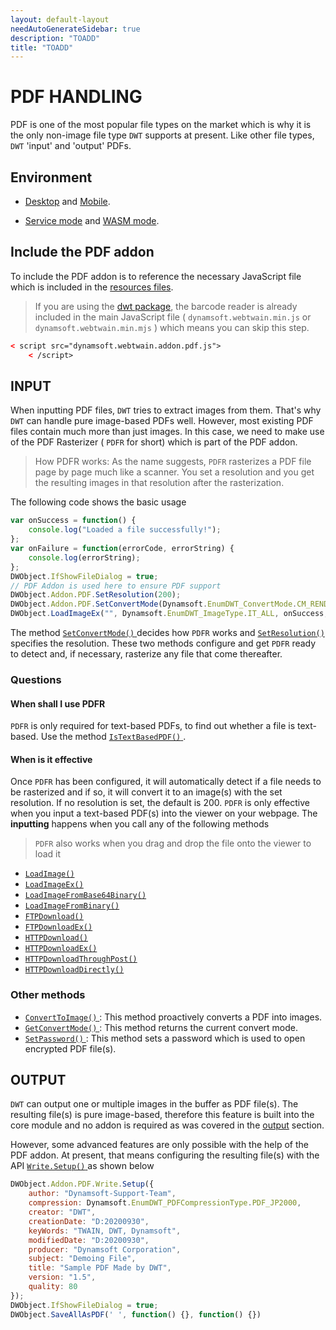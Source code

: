 ```yaml
---
layout: default-layout
needAutoGenerateSidebar: true
description: "TOADD"
title: "TOADD"
---
```


# PDF HANDLING 

PDF is one of the most popular file types on the market which is why it is the only non-image file type `DWT` supports at present. Like other file types, `DWT` 'input' and 'output' PDFs.

## Environment

* [Desktop]({{site.getstarted}}platform.html#browsers-on-desktop-devices) and [Mobile]({{site.getstarted}}platform.html#browsers-on-mobile-devices).

* [Service mode]({{site.indepth}}initialize.html#service-mode) and [WASM mode]({{site.indepth}}initialize.html#wasm-mode).

## Include the PDF addon 

To include the PDF addon is to reference the necessary JavaScript file which is included in the [resources files]({{site.about}}faqs.html#what-are-the-resources-files).

> If you are using the [dwt package](https://www.npmjs.com/package/dwt), the barcode reader is already included in the main JavaScript file ( `dynamsoft.webtwain.min.js` or `dynamsoft.webtwain.min.mjs` ) which means you can skip this step.

``` html
< script src="dynamsoft.webtwain.addon.pdf.js">
    < /script>
```

## INPUT

When inputting PDF files, `DWT` tries to extract images from them. That's why `DWT` can handle pure image-based PDFs well. However, most existing PDF files contain much more than just images. In this case, we need to make use of the PDF Rasterizer ( `PDFR` for short) which is part of the PDF addon.

> How PDFR works: As the name suggests, `PDFR` rasterizes a PDF file page by page much like a scanner. You set a resolution and you get the resulting images in that resolution after the rasterization. 

The following code shows the basic usage

``` javascript
var onSuccess = function() {
    console.log("Loaded a file successfully!");
};
var onFailure = function(errorCode, errorString) {
    console.log(errorString);
};
DWObject.IfShowFileDialog = true;
// PDF Addon is used here to ensure PDF support
DWObject.Addon.PDF.SetResolution(200);
DWObject.Addon.PDF.SetConvertMode(Dynamsoft.EnumDWT_ConvertMode.CM_RENDERALL);
DWObject.LoadImageEx("", Dynamsoft.EnumDWT_ImageType.IT_ALL, onSuccess, onFailure);
```

The method [ `SetConvertMode()` ]({{site.info}}api/Addon_PDF.html#setconvertmode) decides how `PDFR` works and [ `SetResolution()` ]({{site.info}}api/Addon_PDF.html#setresolution) specifies the resolution. These two methods configure and get `PDFR` ready to detect and, if necessary, rasterize any file that come thereafter.

### Questions

#### When shall I use PDFR

`PDFR` is only required for text-based PDFs, to find out whether a file is text-based. Use the method [ `IsTextBasedPDF()` ]({{site.info}}api/Addon_PDF.html#istextbasedpdf) .

#### When is it effective

Once `PDFR` has been configured, it will automatically detect if a file needs to be rasterized and if so, it will convert it to an image(s) with the set resolution. If no resolution is set, the default is 200. `PDFR` is only effective when you input a text-based PDF(s) into the viewer on your webpage. The **inputting** happens when you call any of the following methods

> `PDFR` also works when you drag and drop the file onto the viewer to load it

* [ `LoadImage()` ]({{site.info}}api/input.html#loadimage)
* [ `LoadImageEx()` ]({{site.info}}api/input.html#loadimageex)
* [ `LoadImageFromBase64Binary()` ]({{site.info}}api/input.html#loadimagefrombase64binary)
* [ `LoadImageFromBinary()` ]({{site.info}}api/input.html#loadimagefrombinary)
* [ `FTPDownload()` ]({{site.info}}api/input.html#ftpdownload)
* [ `FTPDownloadEx()` ]({{site.info}}api/input.html#ftpdownloadex)
* [ `HTTPDownload()` ]({{site.info}}api/input.html#httpdownload)
* [ `HTTPDownloadEx()` ]({{site.info}}api/input.html#httpdownloadex)
* [ `HTTPDownloadThroughPost()` ]({{site.info}}api/input.html#httpdownloadthroughpost)
* [ `HTTPDownloadDirectly()` ]({{site.info}}api/input.html#httpdownloaddirectly)

### Other methods

* [ `ConvertToImage()` ]({{site.info}}api/input.html#converttoimage): This method proactively converts a PDF into images.
* [ `GetConvertMode()` ]({{site.info}}api/input.html#getconvertmode): This method returns the current convert mode.
* [ `SetPassword()` ]({{site.info}}api/input.html#setpassword): This method sets a password which is used to open encrypted PDF file(s).

## OUTPUT

`DWT` can output one or multiple images in the buffer as PDF file(s). The resulting file(s) is pure image-based, therefore this feature is built into the core module and no addon is required as was covered in the [output]({{site.indepth}}output.html) section.

However, some advanced features are only possible with the help of the PDF addon. At present, that means configuring the resulting file(s) with the API [ `Write.Setup()` ]({{site.info}}api/input.html#writesetup) as shown below

``` javascript
DWObject.Addon.PDF.Write.Setup({
    author: "Dynamsoft-Support-Team",
    compression: Dynamsoft.EnumDWT_PDFCompressionType.PDF_JP2000,
    creator: "DWT",
    creationDate: "D:20200930",
    keyWords: "TWAIN, DWT, Dynamsoft",
    modifiedDate: "D:20200930",
    producer: "Dynamsoft Corporation",
    subject: "Demoing File",
    title: "Sample PDF Made by DWT",
    version: "1.5",
    quality: 80
});
DWObject.IfShowFileDialog = true;
DWObject.SaveAllAsPDF(' ', function() {}, function() {})
```
